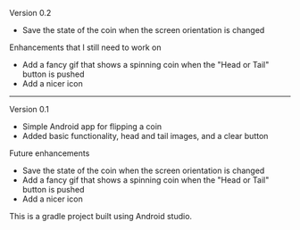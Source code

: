 Version 0.2
- Save the state of the coin when the screen orientation is changed

Enhancements that I still need to work on
- Add a fancy gif that shows a spinning coin when the "Head or Tail" button is pushed
- Add a nicer icon

*****************************************************************************
Version 0.1
- Simple Android app for flipping a coin
- Added basic functionality, head and tail images, and a clear button

Future enhancements
- Save the state of the coin when the screen orientation is changed
- Add a fancy gif that shows a spinning coin when the "Head or Tail" button is pushed
- Add a nicer icon

This is a gradle project built using Android studio. 
